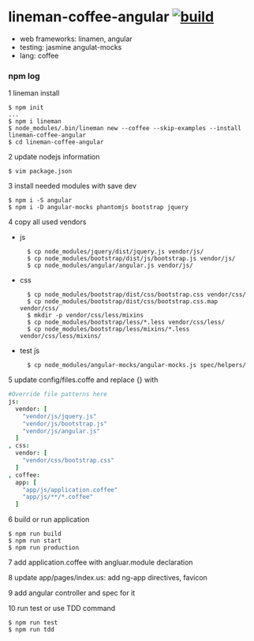 lineman-coffee-angular [![build](https://api.travis-ci.org/daggerok/lineman-coffee-angular.svg?branch=master)](https://api.travis-ci.org/daggerok/lineman-coffee-angular.svg?branch=master)
======================
- web frameworks: linamen, angular
- testing: jasmine angulat-mocks
- lang: coffee

### npm log

1 lineman install
    
    $ npm init
    ...
    $ npm i lineman
    $ node_modules/.bin/lineman new --coffee --skip-examples --install lineman-coffee-angular
    $ cd lineman-coffee-angular

2 update nodejs information
    
    $ vim package.json
    
3 install needed modules with save dev
    
    $ npm i -S angular
    $ npm i -D angular-mocks phantomjs bootstrap jquery
    
4 copy all used vendors

- js

        $ cp node_modules/jquery/dist/jquery.js vendor/js/
        $ cp node_modules/bootstrap/dist/js/bootstrap.js vendor/js/
        $ cp node_modules/angular/angular.js vendor/js/

- css
        
        $ cp node_modules/bootstrap/dist/css/bootstrap.css vendor/css/
        $ cp node_modules/bootstrap/dist/css/bootstrap.css.map vendor/css/
        $ mkdir -p vendor/css/less/mixins
        $ cp node_modules/bootstrap/less/*.less vendor/css/less/
        $ cp node_modules/bootstrap/less/mixins/*.less vendor/css/less/mixins/

- test js
        
        $ cp node_modules/angular-mocks/angular-mocks.js spec/helpers/
        
5 update config/files.coffe and replace {} with

  ``` coffee
  #Override file patterns here
  js: 
    vendor: [
      "vendor/js/jquery.js"
      "vendor/js/bootstrap.js"
      "vendor/js/angular.js"
    ]
  , css:
    vendor: [
      "vendor/css/bootstrap.css"
    ]
  , coffee:
    app: [
      "app/js/application.coffee"
      "app/js/**/*.coffee"
    ]
  ```
6 build or run application
    
    $ npm run build
    $ npm run start
    $ npm run production
7 add application.coffee with angluar.module declaration

8 update app/pages/index.us: add ng-app directives, favicon

9 add angular controller and spec for it

10 run test or use TDD command
    
    $ npm run test
    $ npm run tdd
